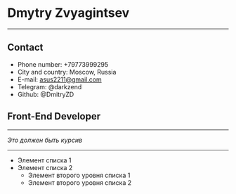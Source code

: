 # Dmytry Zvyagintsev
_____________________
## Contact
* Phone number: +79773999295
* City and country: Moscow, Russia
* E-mail: asus2211@gmail.com
* Telegram: @darkzend
* Github: @DmitryZD
## Front-End Developer
______________________

*Это должен быть курсив*
__________________
* Элемент списка 1
* Элемент списка 2
    + Элемент второго уровня списка 1
    + Элемент второго уровня списка 2 
